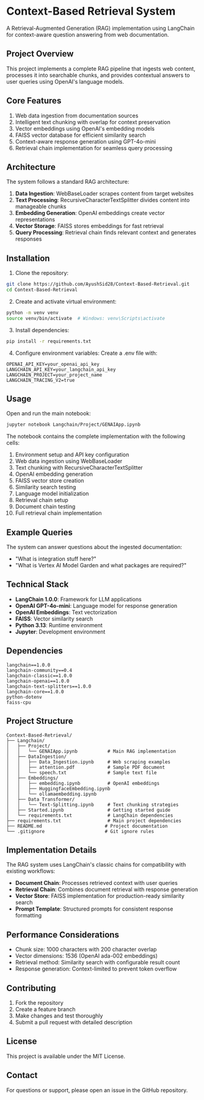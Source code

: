 # Context-Based Retrieval System

A Retrieval-Augmented Generation (RAG) implementation using LangChain for context-aware question answering from web documentation.

## Project Overview

This project implements a complete RAG pipeline that ingests web content, processes it into searchable chunks, and provides contextual answers to user queries using OpenAI's language models.

## Core Features

1. Web data ingestion from documentation sources
2. Intelligent text chunking with overlap for context preservation
3. Vector embeddings using OpenAI's embedding models
4. FAISS vector database for efficient similarity search
5. Context-aware response generation using GPT-4o-mini
6. Retrieval chain implementation for seamless query processing

## Architecture

The system follows a standard RAG architecture:

1. **Data Ingestion**: WebBaseLoader scrapes content from target websites
2. **Text Processing**: RecursiveCharacterTextSplitter divides content into manageable chunks
3. **Embedding Generation**: OpenAI embeddings create vector representations
4. **Vector Storage**: FAISS stores embeddings for fast retrieval
5. **Query Processing**: Retrieval chain finds relevant context and generates responses

## Installation

1. Clone the repository:
```bash
git clone https://github.com/AyushSid28/Context-Based-Retrieval.git
cd Context-Based-Retrieval
```

2. Create and activate virtual environment:
```bash
python -m venv venv
source venv/bin/activate  # Windows: venv\Scripts\activate
```

3. Install dependencies:
```bash
pip install -r requirements.txt
```

4. Configure environment variables:
Create a .env file with:
```
OPENAI_API_KEY=your_openai_api_key
LANGCHAIN_API_KEY=your_langchain_api_key
LANGCHAIN_PROJECT=your_project_name
LANGCHAIN_TRACING_V2=true
```

## Usage

Open and run the main notebook:
```bash
jupyter notebook Langchain/Project/GENAIApp.ipynb
```

The notebook contains the complete implementation with the following cells:

1. Environment setup and API key configuration
2. Web data ingestion using WebBaseLoader
3. Text chunking with RecursiveCharacterTextSplitter
4. OpenAI embedding generation
5. FAISS vector store creation
6. Similarity search testing
7. Language model initialization
8. Retrieval chain setup
9. Document chain testing
10. Full retrieval chain implementation

## Example Queries

The system can answer questions about the ingested documentation:
- "What is integration stuff here?"
- "What is Vertex AI Model Garden and what packages are required?"

## Technical Stack

- **LangChain 1.0.0**: Framework for LLM applications
- **OpenAI GPT-4o-mini**: Language model for response generation
- **OpenAI Embeddings**: Text vectorization
- **FAISS**: Vector similarity search
- **Python 3.13**: Runtime environment
- **Jupyter**: Development environment

## Dependencies

```
langchain==1.0.0
langchain-community==0.4
langchain-classic==1.0.0
langchain-openai==1.0.0
langchain-text-splitters==1.0.0
langchain-core==1.0.0
python-dotenv
faiss-cpu
```

## Project Structure

```
Context-Based-Retrieval/
├── Langchain/
│   ├── Project/
│   │   └── GENAIApp.ipynb           # Main RAG implementation
│   ├── DataIngestion/
│   │   ├── Data_Ingestion.ipynb     # Web scraping examples
│   │   ├── attention.pdf            # Sample PDF document
│   │   └── speech.txt               # Sample text file
│   ├── Embeddings/
│   │   ├── embedding.ipynb          # OpenAI embeddings
│   │   ├── HuggingfaceEmbedding.ipynb
│   │   └── ollamaembedding.ipynb
│   ├── Data Transformer/
│   │   └── Text-Splitting.ipynb     # Text chunking strategies
│   ├── Started.ipynb                # Getting started guide
│   └── requirements.txt             # LangChain dependencies
├── requirements.txt                 # Main project dependencies
├── README.md                       # Project documentation
└── .gitignore                      # Git ignore rules
```

## Implementation Details

The RAG system uses LangChain's classic chains for compatibility with existing workflows:

- **Document Chain**: Processes retrieved context with user queries
- **Retrieval Chain**: Combines document retrieval with response generation
- **Vector Store**: FAISS implementation for production-ready similarity search
- **Prompt Template**: Structured prompts for consistent response formatting

## Performance Considerations

- Chunk size: 1000 characters with 200 character overlap
- Vector dimensions: 1536 (OpenAI ada-002 embeddings)
- Retrieval method: Similarity search with configurable result count
- Response generation: Context-limited to prevent token overflow

## Contributing

1. Fork the repository
2. Create a feature branch
3. Make changes and test thoroughly
4. Submit a pull request with detailed description

## License

This project is available under the MIT License.

## Contact

For questions or support, please open an issue in the GitHub repository.